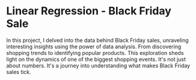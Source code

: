 # Linear Regression - Black Friday Sale
In this project, I delved into the data behind Black Friday sales, unraveling interesting insights using the power of data analysis. From discovering shopping trends to identifying popular products. This exploration sheds light on the dynamics of one of the biggest shopping events. It's not just about numbers. It's a journey into understanding what makes Black Friday sales tick.
